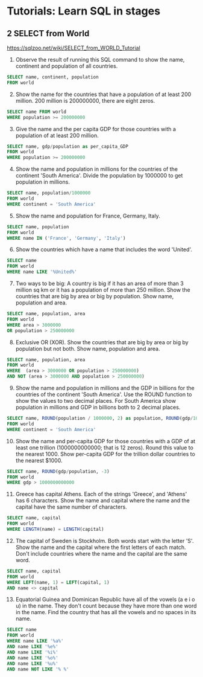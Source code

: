 # Tutorials: Learn SQL in stages
## 2 SELECT from World
https://sqlzoo.net/wiki/SELECT_from_WORLD_Tutorial

1. Observe the result of running this SQL command to show the name, continent and population of all countries.
```sql
SELECT name, continent, population 
FROM world
```

2. Show the name for the countries that have a population of at least 200 million. 200 million is 200000000, there are eight zeros.
```sql
SELECT name FROM world
WHERE population >= 200000000
```

3. Give the name and the per capita GDP for those countries with a population of at least 200 million.
```sql
SELECT name, gdp/population as per_capita_GDP
FROM world
WHERE population >= 200000000
```

4. Show the name and population in millions for the countries of the continent 'South America'. Divide the population by 1000000 to get population in millions.
```sql
SELECT name, population/1000000
FROM world
WHERE continent = 'South America'
```

5. Show the name and population for France, Germany, Italy.
```sql
SELECT name, population
FROM world
WHERE name IN ('France', 'Germany', 'Italy')
```

6. Show the countries which have a name that includes the word 'United'.
```sql
SELECT name
FROM world
WHERE name LIKE '%United%'
```

7. Two ways to be big: A country is big if it has an area of more than 3 million sq km or it has a population of more than 250 million. Show the countries that are big by area or big by population. Show name, population and area.
```sql
SELECT name, population, area
FROM world
WHERE area > 3000000
OR population > 250000000
```

8. Exclusive OR (XOR). Show the countries that are big by area or big by population but not both. Show name, population and area.
```sql
SELECT name, population, area
FROM world
WHERE  (area > 3000000 OR population > 250000000)
AND NOT (area > 3000000 AND population > 250000000)
```

9. Show the name and population in millions and the GDP in billions for the countries of the continent 'South America'. Use the ROUND function to show the values to two decimal places. For South America show population in millions and GDP in billions both to 2 decimal places.
```sql
SELECT name, ROUND(population / 1000000, 2) as population, ROUND(gdp/1000000000, 2) as GDP
FROM world
WHERE continent = 'South America'
```

10. Show the name and per-capita GDP for those countries with a GDP of at least one trillion (1000000000000; that is 12 zeros). Round this value to the nearest 1000. Show per-capita GDP for the trillion dollar countries to the nearest $1000.
```sql
SELECT name, ROUND(gdp/population, -3)
FROM world
WHERE gdp > 1000000000000
```

11. Greece has capital Athens. Each of the strings 'Greece', and 'Athens' has 6 characters. Show the name and capital where the name and the capital have the same number of characters.
```sql
SELECT name, capital
FROM world
WHERE LENGTH(name) = LENGTH(capital)
```

12. The capital of Sweden is Stockholm. Both words start with the letter 'S'. Show the name and the capital where the first letters of each match. Don't include countries where the name and the capital are the same word.
```sql
SELECT name, capital
FROM world
WHERE LEFT(name, 1) = LEFT(capital, 1)
AND name <> capital
```

13. Equatorial Guinea and Dominican Republic have all of the vowels (a e i o u) in the name. They don't count because they have more than one word in the name. Find the country that has all the vowels and no spaces in its name.
```sql
SELECT name
FROM world
WHERE name LIKE '%a%'
AND name LIKE '%e%'
AND name LIKE '%i%'
AND name LIKE '%o%'
AND name LIKE '%u%'
AND name NOT LIKE '% %'
```